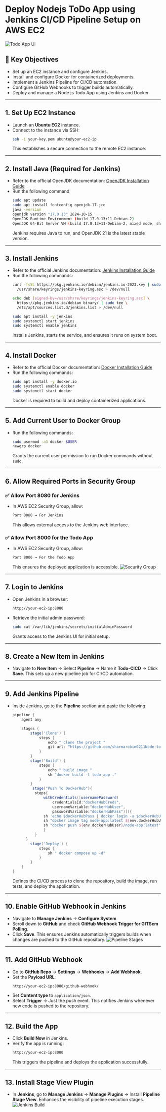 # **Deploy Nodejs ToDo App using Jenkins CI/CD Pipeline Setup on AWS EC2**

![Todo App UI](Images/todo1.png)

## 📌 **Key Objectives**
- Set up an EC2 instance and configure Jenkins.
- Install and configure Docker for containerized deployments.
- Implement a Jenkins Pipeline for CI/CD automation.
- Configure GitHub Webhooks to trigger builds automatically.
- Deploy and manage a Node.js Todo App using Jenkins and Docker.

---

## 1. **Set Up EC2 Instance**
- Launch an **Ubuntu EC2** instance.
- Connect to the instance via SSH:
  ```bash
  ssh -i your-key.pem ubuntu@your-ec2-ip
  ```
  This establishes a secure connection to the remote EC2 instance.

---

## 2. **Install Java (Required for Jenkins)**
- Refer to the official OpenJDK documentation: [OpenJDK Installation Guide](https://www.jenkins.io/doc/book/installing/)
- Run the following command:
  ```bash
  sudo apt update
  sudo apt install fontconfig openjdk-17-jre
  java -version
  openjdk version "17.0.13" 2024-10-15
  OpenJDK Runtime Environment (build 17.0.13+11-Debian-2)
  OpenJDK 64-Bit Server VM (build 17.0.13+11-Debian-2, mixed mode, sharing)
  ```
  Jenkins requires Java to run, and OpenJDK 21 is the latest stable version.

---

## 3. **Install Jenkins**
- Refer to the official Jenkins documentation: [Jenkins Installation Guide](https://www.jenkins.io/doc/book/installing/)
- Run the following commands:
  ```bash
  curl -fsSL https://pkg.jenkins.io/debian/jenkins.io-2023.key | sudo tee \
    /usr/share/keyrings/jenkins-keyring.asc > /dev/null

  echo deb [signed-by=/usr/share/keyrings/jenkins-keyring.asc] \
    https://pkg.jenkins.io/debian binary/ | sudo tee \
    /etc/apt/sources.list.d/jenkins.list > /dev/null

  sudo apt install -y jenkins
  sudo systemctl start jenkins
  sudo systemctl enable jenkins
  ```
  Installs Jenkins, starts the service, and ensures it runs on system boot.

---

## 4. **Install Docker**
- Refer to the official Docker documentation: [Docker Installation Guide](https://docs.docker.com/engine/install/ubuntu/)
- Run the following commands:
  ```bash
  sudo apt install -y docker.io
  sudo systemctl enable docker
  sudo systemctl start docker
  ```
  Docker is required to build and deploy containerized applications.

---

## 5. **Add Current User to Docker Group**
- Run the following commands:
  ```bash
  sudo usermod -aG docker $USER
  newgrp docker
  ```
  Grants the current user permission to run Docker commands without `sudo`.

---

## 6. **Allow Required Ports in Security Group**
### ✅ **Allow Port 8080 for Jenkins**
- In AWS EC2 Security Group, allow:
  ```bash
  Port 8080 → For Jenkins
  ```
  This allows external access to the Jenkins web interface.

### ✅ **Allow Port 8000 for the Todo App**
- In AWS EC2 Security Group, allow:
  ```bash
  Port 8000 → For the Todo App
  ```
  This ensures the deployed application is accessible.
![Security Group](Images/security.png)
---

## 7. **Login to Jenkins**
- Open Jenkins in a browser:
  ```bash
  http://your-ec2-ip:8080
  ```
- Retrieve the initial admin password:
  ```bash
  sudo cat /var/lib/jenkins/secrets/initialAdminPassword
  ```
  Grants access to the Jenkins UI for initial setup.

---

## 8. **Create a New Item in Jenkins**
- Navigate to **New Item** → Select **Pipeline** → Name it **Todo-CICD** → Click **Save**.
  This sets up a new pipeline job for CI/CD automation.

---

## 9. **Add Jenkins Pipeline**
- Inside Jenkins, go to the **Pipeline** section and paste the following:
  ```groovy
  pipeline {
      agent any

      stages {
          stage('Clone') {
              steps {
                  echo " clone the project "
                  git url: "https://github.com/sharmarobin0211Node-todo-cicd.git", branch: "master"
              }
          }
          stage('Build') {
              steps {
                  echo " build image "
                  sh "docker build -t todo-app ."
              }
          }
           stage("Push To DockerHub"){
            steps{
                withCredentials([usernamePassword(
                    credentialsId:"dockerHubCreds",
                    usernameVariable:"dockerHubUser", 
                    passwordVariable:"dockerHubPass")]){
                sh 'echo $dockerHubPass | docker login -u $dockerHubUser --password-stdin'
                sh "docker image tag node-app:latest ${env.dockerHubUser}/node-app:latest"
                sh "docker push ${env.dockerHubUser}/node-app:latest"
                }
            }
        }
          stage('Deploy') {
              steps {
                  sh " docker compose up -d"
              }
          }
      }
  }
  ```
  Defines the CI/CD process to clone the repository, build the image, run tests, and deploy the application.

---

## 10. **Enable GitHub Webhook in Jenkins**
- Navigate to **Manage Jenkins** → **Configure System**.
- Scroll down to **GitHub** and check **GitHub Webhook Trigger for GITScm Polling**.
- Click **Save**.
  This ensures Jenkins automatically triggers builds when changes are pushed to the GitHub repository.
![Pipeline Stages](Images/pipeline.png)
---

## 11. **Add GitHub Webhook**
- Go to **GitHub Repo** → **Settings** → **Webhooks** → **Add Webhook**.
- Set the **Payload URL**:
  ```bash
  http://your-ec2-ip:8080/github-webhook/
  ```
- Set **Content type** to `application/json`.
- Select **Trigger** → Just the push event.
  This notifies Jenkins whenever new code is pushed to the repository.

---

## 12. **Build the App**
- Click **Build Now** in Jenkins.
- Verify the app is running:
  ```bash
  http://your-ec2-ip:8000
  ```
  This triggers the pipeline and deploys the application successfully.

---
## 13. **Install Stage View Plugin**
- In **Jenkins**, go to **Manage Jenkins** → **Manage Plugins** → Install **Pipeline Stage View**.
  Enhances the visibility of pipeline execution stages.
![Jenkins Build](Images/build-img.png)
